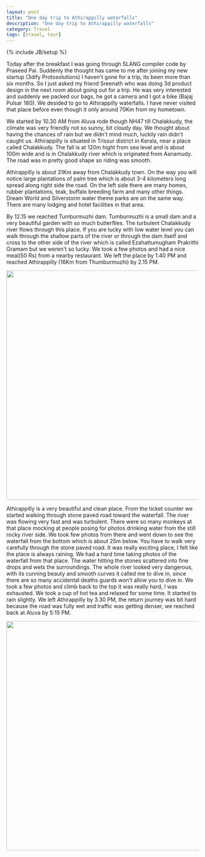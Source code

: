 ```yaml
---
layout: post
title: "One day trip to Athirappilly waterfalls"
description: "One day trip to Athirappilly waterfalls"
category: Travel
tags: [travel, tour]
---
```

{% include JB/setup %}

Today after the breakfast I was going through SLANG compiler code by Praseed Pai. Suddenly the thought has came to me after joining my new startup (3dify Protosolutions) I haven't gone for a trip, its been more than six months. So I just asked my friend Sreenath who was doing 3d product design in the next room about going out for a trip. He was very interested and suddenly we packed our bags, he got a camera and I got a bike (Bajaj Pulsar 180). We desided to go to Athirappilly waterfalls. I have never visited that place before even though it only around 70Km from my hometown.

We started by 10.30 AM from Aluva rode though NH47 till Chalakkudy, the climate was very friendly not so sunny, bit cloudy day. We thought about having the chances of rain but we didn't mind much, luckily rain didn't caught us. Athirappilly is situated in Trissur district in Kerala, near a place called Chalakkudy. The fall is at 120m hight from sea level and is about 100m wide and is in Chalakkudy river which is originated from Aanamudy. The road was in pretty good shape so riding was smooth.

Athirappilly is about 31Km away from Chalakkudy town. On the way you will notice large plantations of palm tree which is about 3-4 kilometers long spread along right side the road. On the left side there are many homes, rubber plantations, teak, buffalo breeding farm and many other things. Dream World and Silverstorm water theme parks are on the same way. There are many lodging and hotel facilities in that area.

By 12.15 we reached Tumburmuzhi dam. Tumburmuzhi is a small dam and a very beautiful garden with so much butterflies. The turbulent Chalakkudy river flows through this place. If you are lucky with low water level you can walk through the shallow parts of the river or through the dam itself and cross to the other side of the river which is called Ezahattumugham Prakrithi Gramam but we weren't so lucky. We took a few photos and had a nice meal(50 Rs) from a nearby restaurant. We left the place by 1:40 PM and reached Athirappilly (16Km from Thumburmuzhi) by 2.15 PM.

<img src="https://dl.dropboxusercontent.com/u/36026026/athirappally/IMG_0164.jpg" style="width:600px;"/>

Athirappilly is a very beautiful and clean place. From the ticket counter we started walking through stone paved road toward the waterfall. The river was flowing very fast and was turbulent. There were so many monkeys at that place mocking at people posing for photos drinking water from the still rocky river side. We took few photos from there and went down to see the waterfall from the bottom which is about 25m below. You have to walk very carefully through the stone paved road. It was really exciting place, I felt like the place is always raining. We had a hard time taking photos of the waterfall from that place. The water hitting the stones scattered into fine drops and wets the surroundings. The whole river looked very dangerous, with its cunning beauty and smooth curves it called me to dive in, since there are so many accidental deaths guards won't allow you to dive in. We took a few photos   and climb back to the top it was really hard, I was exhausted. We took a cup of hot tea and relaxed for some time. It started to rain slightly. We left Athirappilly by 3.30 PM, the return journey was bit hard because the road was fully wet and traffic was getting denser, we reached back at Aluva by 5:15 PM.

<img src="https://dl.dropboxusercontent.com/u/36026026/athirappally/IMG_0220.jpg" style="width:600px;"/>